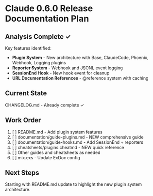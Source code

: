 # Claude 0.6.0 Release Documentation Plan

## Analysis Complete ✓

Key features identified:
- **Plugin System** - New architecture with Base, ClaudeCode, Phoenix, Webhook, Logging plugins
- **Reporter System** - Webhook and JSONL event logging  
- **SessionEnd Hook** - New hook event for cleanup
- **URL Documentation References** - @reference system with caching

## Current State

CHANGELOG.md - Already complete ✓

## Work Order

1. [ ] README.md - Add plugin system features
2. [ ] documentation/guide-plugins.md - NEW comprehensive guide  
3. [ ] documentation/guide-hooks.md - Add SessionEnd + reporters
4. [ ] cheatsheets/plugins.cheatmd - NEW quick reference
5. [ ] Other guides and cheatsheets as needed
6. [ ] mix.exs - Update ExDoc config

## Next Steps

Starting with README.md update to highlight the new plugin system architecture.